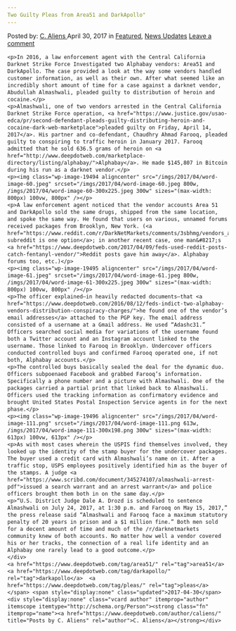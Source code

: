 ```yaml
---
Two Guilty Pleas from Area51 and DarkApollo"
---
```

<article class="post-listing post-19490 post type-post status-publish format-standard has-post-thumbnail hentry  tag-area51 tag-darkapollo tag-guilty tag-pleas">
    <div class="post-inner">
        <span>Posted by: <a href="https://www.deepdotweb.com/author/caliens/" title="">C. Aliens </a></span>
    <span>April 30, 2017</span>
    <span>in <a href="https://www.deepdotweb.com/category/deepdot-news/" rel="category tag">Featured</a>, <a href="https://www.deepdotweb.com/category/news-updates/" rel="category tag">News Updates</a></span>
    <span><a href="https://www.deepdotweb.com/2017/04/30/two-guilty-pleas-area51-darkapollo/#respond">Leave a comment</a></span>
    </p>
    <div class="clear"></div>
    
    <p>In 2016, a law enforcement agent with the Central California Darknet Strike Force Investigated two Alphabay vendors: Area51 and DarkApollo. The case provided a look at the way some vendors handled customer information, as well as their own. After what seemed like an incredibly short amount of time for a case against a darknet vendor, Abudullah Almashwali, pleaded guilty to distribution of heroin and cocaine.</p>
    <p>Almashwali, one of two vendors arrested in the Central California Darknet Strike Force operation, <a href="https://www.justice.gov/usao-edca/pr/second-defendant-pleads-guilty-distributing-heroin-and-cocaine-dark-web-marketplace">pleaded guilty on Friday, April 14, 2017</a>. His partner and co-defendant, Chaudhry Ahmad Farooq, pleaded guilty to conspiring to traffic heroin in January 2017. Farooq admitted that he sold 636.5 grams of heroin on <a href="http://www.deepdotweb.com/marketplace-directory/listing/alphabay/">Alphabay</a>. He made $145,807 in Bitcoin during his run as a darknet vendor.</p>
    <p><img class="wp-image-19494 aligncenter" src="/imgs/2017/04/word-image-60.jpeg" srcset="/imgs/2017/04/word-image-60.jpeg 800w, /imgs/2017/04/word-image-60-300x225.jpeg 300w" sizes="(max-width: 800px) 100vw, 800px" /></p>
    <p>A law enforcement agent noticed that the vendor accounts Area 51 and DarkApollo sold the same drugs, shipped from the same location, and spoke the same way. He found that users on various, unnamed forums received packages from Brooklyn, New York. (<a href="https://www.reddit.com/r/DarkNetMarkets/comments/3sbhmg/vendors_area51_and_darkapollo_have_almost/">The subreddit is one option</a>; in another recent case, one man&#8217;s <a href="https://www.deepdotweb.com/2017/04/09/feds-used-reddit-posts-catch-fentanyl-vendor/">Reddit posts gave him away</a>. Alphabay forums too, etc.)</p>
    <p><img class="wp-image-19495 aligncenter" src="/imgs/2017/04/word-image-61.jpeg" srcset="/imgs/2017/04/word-image-61.jpeg 800w, /imgs/2017/04/word-image-61-300x225.jpeg 300w" sizes="(max-width: 800px) 100vw, 800px" /></p>
    <p>The officer explained—in heavily redacted documents—that <a href="https://www.deepdotweb.com/2016/08/12/feds-indict-two-alphabay-vendors-distribution-conspiracy-charges/">he found one of the vendor’s email addresses</a> attached to the PGP key. The email address consisted of a username at a Gmail address. He used “Adashc31.” Officers searched social media for variations of the username found both a Twitter account and an Instagram account linked to the username. Those linked to Farooq in Brooklyn. Undercover officers conducted controlled buys and confirmed Farooq operated one, if not both, Alphabay accounts.</p>
    <p>The controlled buys basically sealed the deal for the dynamic duo. Officers subpoenaed Facebook and grabbed Farooq’s information. Specifically a phone number and a picture with Almashwali. One of the packages carried a partial print that linked back to Almashwali. Officers used the tracking information as confirmatory evidence and brought United States Postal Inspection Service agents in for the next phase.</p>
    <p><img class="wp-image-19496 aligncenter" src="/imgs/2017/04/word-image-111.png" srcset="/imgs/2017/04/word-image-111.png 613w, /imgs/2017/04/word-image-111-300x198.png 300w" sizes="(max-width: 613px) 100vw, 613px" /></p>
    <p>As with most cases wherein the USPIS find themselves involved, they looked up the identity of the stamp buyer for the undercover packages. The buyer used a credit card with Almashwali’s name on it. After a traffic stop, USPS employees positively identified him as the buyer of the stamps. A judge <a href="https://www.scribd.com/document/345274107/almashwali-arrest-pdf">issued a search warrant and an arrest warrant</a> and police officers brought them both in on the same day.</p>
    <p>“U.S. District Judge Dale A. Drozd is scheduled to sentence Almashwali on July 24, 2017, at 1:30 p.m. and Farooq on May 15, 2017,” the press release said “Almashwali and Farooq face a maximum statutory penalty of 20 years in prison and a $1 million fine.” Both men sold for a decent amount of time and much of the /r/darknetmarkets community knew of both accounts. No matter how well a vendor covered his or her tracks, the connection of a real life identity and an Alphabay one rarely lead to a good outcome.</p>
    </div>
    <a href="https://www.deepdotweb.com/tag/area51/" rel="tag">area51</a> <a href="https://www.deepdotweb.com/tag/darkapollo/" rel="tag">darkapollo</a>  <a href="https://www.deepdotweb.com/tag/pleas/" rel="tag">pleas</a></span> <span style="display:none" class="updated">2017-04-30</span>
    <div style="display:none" class="vcard author" itemprop="author" itemscope itemtype="http://schema.org/Person"><strong class="fn" itemprop="name"><a href="https://www.deepdotweb.com/author/caliens/" title="Posts by C. Aliens" rel="author">C. Aliens</a></strong></div>
    
